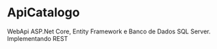 # ApiCatalogo
WebApi ASP.Net Core, Entity Framework e Banco de Dados SQL Server. Implementando REST
